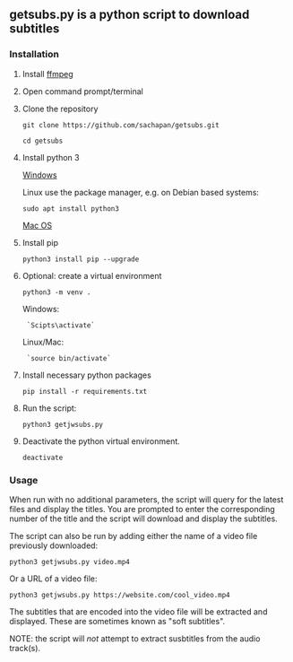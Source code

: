 ## getsubs.py is a python script to download subtitles

### Installation

1. Install [ffmpeg](https://ffmpeg.org/download.html)
1. Open command prompt/terminal
1. Clone the repository
    
    `git clone https://github.com/sachapan/getsubs.git`

    `cd getsubs`
1. Install python 3

    [Windows](https://www.python.org/downloads/windows/)

    Linux use the package manager, e.g. on Debian based systems:

    `sudo apt install python3`

    [Mac OS](https://docs.python.org/3/using/mac.html)

2. Install pip
    
    `python3 install pip --upgrade`

3. Optional: create a virtual environment
    
    `python3 -m venv .`
    
    Windows:
        
        `Scipts\activate`
    
    Linux/Mac:
        
        `source bin/activate`

4. Install necessary python packages
    
    `pip install -r requirements.txt`

5. Run the script:
    
    `python3 getjwsubs.py`

6. Deactivate the python virtual environment.
    
    `deactivate`

### Usage

When run with no additional parameters, the script will query 
for the latest files and display the titles.  You are prompted
to enter the corresponding number of the title and the script
will download and display the subtitles.

The script can also be run by adding either the name of a video file 
previously downloaded:

`python3 getjwsubs.py video.mp4`

Or a URL of a video file:

`python3 getjwsubs.py https://website.com/cool_video.mp4`

The subtitles that are encoded into the video file will be extracted
and displayed.  These are sometimes known as "soft subtitles".

NOTE: the script will *not* attempt to extract susbtitles from the audio
track(s).
